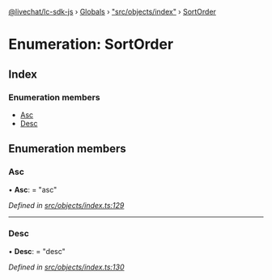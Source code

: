[@livechat/lc-sdk-js](../README.md) › [Globals](../globals.md) › ["src/objects/index"](../modules/_src_objects_index_.md) › [SortOrder](_src_objects_index_.sortorder.md)

# Enumeration: SortOrder

## Index

### Enumeration members

* [Asc](_src_objects_index_.sortorder.md#asc)
* [Desc](_src_objects_index_.sortorder.md#desc)

## Enumeration members

###  Asc

• **Asc**: = "asc"

*Defined in [src/objects/index.ts:129](https://github.com/livechat/lc-sdk-js/blob/e25bbbb/src/objects/index.ts#L129)*

___

###  Desc

• **Desc**: = "desc"

*Defined in [src/objects/index.ts:130](https://github.com/livechat/lc-sdk-js/blob/e25bbbb/src/objects/index.ts#L130)*
